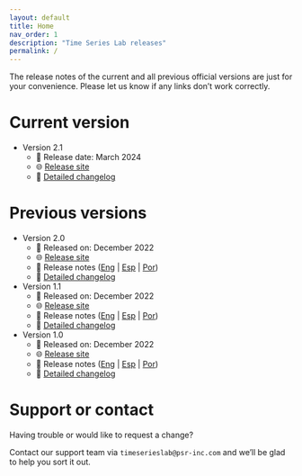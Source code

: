 ```yaml
---
layout: default
title: Home
nav_order: 1
description: "Time Series Lab releases"
permalink: /
---
```


The release notes of the current and all previous official versions are just for your convenience. Please let us know if any links don’t work correctly.

# Current version

* Version 2.1
  * 📅 Release date: March 2024
  * 🌐 [Release site](http://psr-energy.com/software/timeserieslab-2.1.html)
  * 📝 [Detailed changelog](timeserieslab2.1.md)

# Previous versions

* Version 2.0
  * 📅 Released on: December 2022
  * 🌐 [Release site](@@@@@)
  * 📖 Release notes ([Eng](@@@@@) \| [Esp](@@@@@) \| [Por](@@@@@))
  * 📝 [Detailed changelog](@@@@@)
* Version 1.1
  * 📅 Released on: December 2022
  * 🌐 [Release site](@@@@@)
  * 📖 Release notes ([Eng](@@@@@) \| [Esp](@@@@@) \| [Por](@@@@@))
  * 📝 [Detailed changelog](@@@@@)
* Version 1.0
  * 📅 Released on: December 2022
  * 🌐 [Release site](@@@@@)
  * 📖 Release notes ([Eng](@@@@@) \| [Esp](@@@@@) \| [Por](@@@@@))
  * 📝 [Detailed changelog](@@@@@)


# Support or contact

Having trouble or would like to request a change?

Contact our support team via `timeserieslab@psr-inc.com` and we’ll be glad to help you sort it out.
